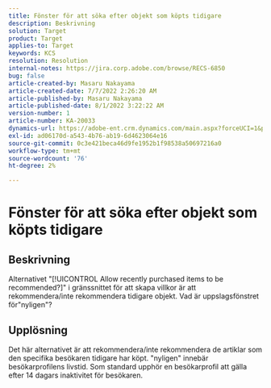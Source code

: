 ```yaml
---
title: Fönster för att söka efter objekt som köpts tidigare
description: Beskrivning
solution: Target
product: Target
applies-to: Target
keywords: KCS
resolution: Resolution
internal-notes: https://jira.corp.adobe.com/browse/RECS-6850
bug: false
article-created-by: Masaru Nakayama
article-created-date: 7/7/2022 2:26:20 AM
article-published-by: Masaru Nakayama
article-published-date: 8/1/2022 3:22:22 AM
version-number: 1
article-number: KA-20033
dynamics-url: https://adobe-ent.crm.dynamics.com/main.aspx?forceUCI=1&pagetype=entityrecord&etn=knowledgearticle&id=c994422e-9cfd-ec11-82e5-000d3a5a3540
exl-id: ad06170d-a543-4b76-ab19-6d4623064e16
source-git-commit: 0c3e421beca46d9fe1952b1f98538a50697216a0
workflow-type: tm+mt
source-wordcount: '76'
ht-degree: 2%

---
```


# Fönster för att söka efter objekt som köpts tidigare

## Beskrivning

Alternativet &quot;[!UICONTROL Allow recently purchased items to be recommended?]&quot; i gränssnittet för att skapa villkor är att rekommendera/inte rekommendera tidigare objekt. Vad är uppslagsfönstret för&quot;nyligen&quot;?

## Upplösning

Det här alternativet är att rekommendera/inte rekommendera de artiklar som den specifika besökaren tidigare har köpt. &quot;nyligen&quot; innebär besökarprofilens livstid. Som standard upphör en besökarprofil att gälla efter 14 dagars inaktivitet för besökaren.
